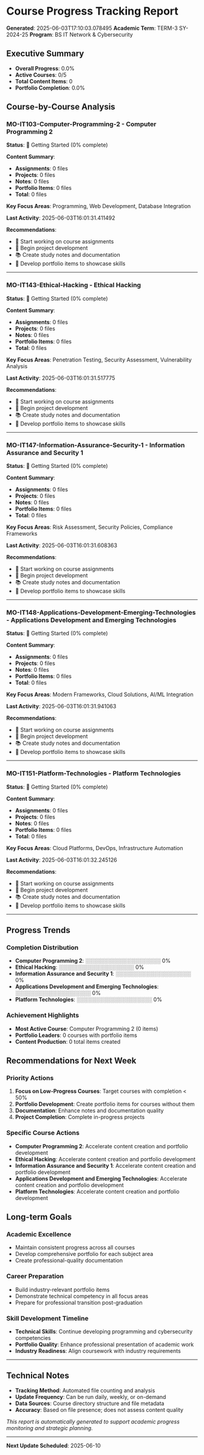 # Course Progress Tracking Report

**Generated**: 2025-06-03T17:10:03.078495
**Academic Term**: TERM-3 SY-2024-25
**Program**: BS IT Network & Cybersecurity

## Executive Summary

- **Overall Progress**: 0.0%
- **Active Courses**: 0/5
- **Total Content Items**: 0
- **Portfolio Completion**: 0.0%

## Course-by-Course Analysis

### MO-IT103-Computer-Programming-2 - Computer Programming 2

**Status**: 🔴 Getting Started (0% complete)

**Content Summary**:
- **Assignments**: 0 files
- **Projects**: 0 files
- **Notes**: 0 files
- **Portfolio Items**: 0 files
- **Total**: 0 files

**Key Focus Areas**: Programming, Web Development, Database Integration

**Last Activity**: 2025-06-03T16:01:31.411492

**Recommendations**:
- 📝 Start working on course assignments
- 🚀 Begin project development
- 📚 Create study notes and documentation
- 🎯 Develop portfolio items to showcase skills

---

### MO-IT143-Ethical-Hacking - Ethical Hacking

**Status**: 🔴 Getting Started (0% complete)

**Content Summary**:
- **Assignments**: 0 files
- **Projects**: 0 files
- **Notes**: 0 files
- **Portfolio Items**: 0 files
- **Total**: 0 files

**Key Focus Areas**: Penetration Testing, Security Assessment, Vulnerability Analysis

**Last Activity**: 2025-06-03T16:01:31.517775

**Recommendations**:
- 📝 Start working on course assignments
- 🚀 Begin project development
- 📚 Create study notes and documentation
- 🎯 Develop portfolio items to showcase skills

---

### MO-IT147-Information-Assurance-Security-1 - Information Assurance and Security 1

**Status**: 🔴 Getting Started (0% complete)

**Content Summary**:
- **Assignments**: 0 files
- **Projects**: 0 files
- **Notes**: 0 files
- **Portfolio Items**: 0 files
- **Total**: 0 files

**Key Focus Areas**: Risk Assessment, Security Policies, Compliance Frameworks

**Last Activity**: 2025-06-03T16:01:31.608363

**Recommendations**:
- 📝 Start working on course assignments
- 🚀 Begin project development
- 📚 Create study notes and documentation
- 🎯 Develop portfolio items to showcase skills

---

### MO-IT148-Applications-Development-Emerging-Technologies - Applications Development and Emerging Technologies

**Status**: 🔴 Getting Started (0% complete)

**Content Summary**:
- **Assignments**: 0 files
- **Projects**: 0 files
- **Notes**: 0 files
- **Portfolio Items**: 0 files
- **Total**: 0 files

**Key Focus Areas**: Modern Frameworks, Cloud Solutions, AI/ML Integration

**Last Activity**: 2025-06-03T16:01:31.941063

**Recommendations**:
- 📝 Start working on course assignments
- 🚀 Begin project development
- 📚 Create study notes and documentation
- 🎯 Develop portfolio items to showcase skills

---

### MO-IT151-Platform-Technologies - Platform Technologies

**Status**: 🔴 Getting Started (0% complete)

**Content Summary**:
- **Assignments**: 0 files
- **Projects**: 0 files
- **Notes**: 0 files
- **Portfolio Items**: 0 files
- **Total**: 0 files

**Key Focus Areas**: Cloud Platforms, DevOps, Infrastructure Automation

**Last Activity**: 2025-06-03T16:01:32.245126

**Recommendations**:
- 📝 Start working on course assignments
- 🚀 Begin project development
- 📚 Create study notes and documentation
- 🎯 Develop portfolio items to showcase skills

---

## Progress Trends

### Completion Distribution
- **Computer Programming 2**: ░░░░░░░░░░░░░░░░░░░░ 0%
- **Ethical Hacking**: ░░░░░░░░░░░░░░░░░░░░ 0%
- **Information Assurance and Security 1**: ░░░░░░░░░░░░░░░░░░░░ 0%
- **Applications Development and Emerging Technologies**: ░░░░░░░░░░░░░░░░░░░░ 0%
- **Platform Technologies**: ░░░░░░░░░░░░░░░░░░░░ 0%


### Achievement Highlights

- **Most Active Course**: Computer Programming 2 (0 items)
- **Portfolio Leaders**: 0 courses with portfolio items
- **Content Production**: 0 total items created

## Recommendations for Next Week

### Priority Actions
1. **Focus on Low-Progress Courses**: Target courses with completion < 50%
2. **Portfolio Development**: Create portfolio items for courses without them
3. **Documentation**: Enhance notes and documentation quality
4. **Project Completion**: Complete in-progress projects

### Specific Course Actions
- **Computer Programming 2**: Accelerate content creation and portfolio development
- **Ethical Hacking**: Accelerate content creation and portfolio development
- **Information Assurance and Security 1**: Accelerate content creation and portfolio development
- **Applications Development and Emerging Technologies**: Accelerate content creation and portfolio development
- **Platform Technologies**: Accelerate content creation and portfolio development


## Long-term Goals

### Academic Excellence
- Maintain consistent progress across all courses
- Develop comprehensive portfolio for each subject area
- Create professional-quality documentation

### Career Preparation
- Build industry-relevant portfolio items
- Demonstrate technical competency in all focus areas
- Prepare for professional transition post-graduation

### Skill Development Timeline
- **Technical Skills**: Continue developing programming and cybersecurity competencies
- **Portfolio Quality**: Enhance professional presentation of academic work
- **Industry Readiness**: Align coursework with industry requirements

---

## Technical Notes

- **Tracking Method**: Automated file counting and analysis
- **Update Frequency**: Can be run daily, weekly, or on-demand
- **Data Sources**: Course directory structure and file metadata
- **Accuracy**: Based on file presence; does not assess content quality

*This report is automatically generated to support academic progress monitoring and strategic planning.*

---

**Next Update Scheduled**: 2025-06-10
